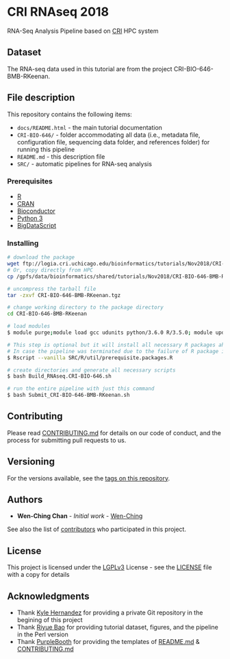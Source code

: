 # CRI RNAseq 2018

RNA-Seq Analysis Pipeline based on [CRI](http://cri.uchicago.edu/) HPC system

## Dataset

The RNA-seq data used in this tutorial are from the project CRI-BIO-646-BMB-RKeenan.

## File description

This repository contains the following items:
- ```docs/README.html``` - the main tutorial documentation
- ```CRI-BIO-646/``` - folder accommodating all data (i.e., metadata file, configuration file, sequencing data folder, and references folder) for running this pipeline
- ```README.md``` - this description file
- ```SRC/``` - automatic pipelines for RNA-seq analysis

### Prerequisites

* [R](https://www.r-project.org/)
* [CRAN](https://cran.r-project.org/)
* [Bioconductor](https://www.bioconductor.org/)
* [Python 3](https://www.python.org/download/releases/3.0/)
* [BigDataScript](https://pcingola.github.io/BigDataScript/)

### Installing

```bash
# download the package
wget ftp://logia.cri.uchicago.edu/bioinformatics/tutorials/Nov2018/CRI-BIO-646-BMB-RKeenan.tgz
# Or, copy directly from HPC
cp /gpfs/data/bioinformatics/shared/tutorials/Nov2018/CRI-BIO-646-BMB-RKeenan.tgz .

# uncompress the tarball file
tar -zxvf CRI-BIO-646-BMB-RKeenan.tgz

# change working directory to the package directory
cd CRI-BIO-646-BMB-RKeenan

# load modules
$ module purge;module load gcc udunits python/3.6.0 R/3.5.0; module update

# This step is optional but it will install all necessary R packages ahead.
# In case the pipeline was terminated due to the failure of R package installation later when running the pipeline.
$ Rscript --vanilla SRC/R/util/prerequisite.packages.R

# create directories and generate all necessary scripts
$ bash Build_RNAseq.CRI-BIO-646.sh

# run the entire pipeline with just this command
$ bash Submit_CRI-BIO-646-BMB-RKeenan.sh
```

## Contributing

Please read [CONTRIBUTING.md](https://github.com/wenching/cri_rnaseq_2018/blob/master/CONTRIBUTING.md) for details on our code of conduct, and the process for submitting pull requests to us.

## Versioning

For the versions available, see the [tags on this repository](https://github.com/wenching/cri_rnaseq_2018/tags).

## Authors

* **Wen-Ching Chan** - *Initial work* - [Wen-Ching](https://github.com/wenching)

See also the list of [contributors](https://github.com/wenching/cri_rnaseq_2018/graphs/contributors) who participated in this project.

## License

This project is licensed under the [LGPLv3](https://www.gnu.org/licenses/lgpl-3.0.en.html) License - see the [LICENSE](LICENSE) file with a copy for details

## Acknowledgments

* Thank [Kyle Hernandez](https://github.com/kmhernan) for providing a private Git repository in the begining of this project
* Thank [Riyue Bao](https://github.com/riyuebao) for providing tutorial dataset, figures, and the pipeline in the Perl version
* Thank [PurpleBooth](https://gist.github.com/PurpleBooth) for providing the templates of [README.md](https://gist.github.com/PurpleBooth/109311bb0361f32d87a2) & [CONTRIBUTING.md](https://gist.github.com/PurpleBooth/b24679402957c63ec426)


